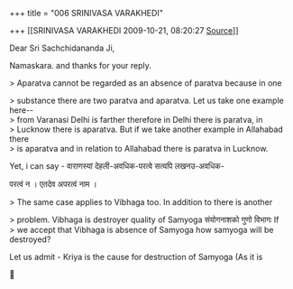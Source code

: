 +++
title = "006 SRINIVASA VARAKHEDI"

+++
[[SRINIVASA VARAKHEDI	2009-10-21, 08:20:27 [Source](https://groups.google.com/g/bvparishat/c/wOekrSSjMuQ)]]



Dear Sri Sachchidananda Ji,

Namaskara. and thanks for your reply.

\> Aparatva cannot be regarded as an absence of paratva because in one

  
\> substance there are two paratva and aparatva. Let us take one example here--  
\> from Varanasi Delhi is farther therefore in Delhi there is paratva, in  
\> Lucknow there is aparatva. But if we take another example in Allahabad there  
\> is aparatva and in relation to Allahabad there is paratva in Lucknow.

Yet, i can say - वाराणस्यां देहली-अवधिक-परत्वे सत्यपि लखनउ-अवधिक-

  
परत्वं न । एतदेव अपरत्वं नाम ।

\> The same case applies to Vibhaga too. In addition to there is another

  
\> problem. Vibhaga is destroyer quality of Samyoga संयोगनाशको गुणो विभागः If  
\> we accept that Vibhaga is absence of Samyoga how samyoga will be destroyed?

Let us admit - Kriya is the cause for destruction of Samyoga (As it is



